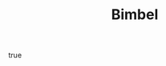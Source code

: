 ---
title: "Bimbel"
list_category: "Bimbel"
body:
  - type: "markdown"
    content: "PI.E menyediakan bimbingan belajar khusus matematika dan sains, dari tingkat SD/MI hingga persiapan PT, baik secara online maupun offline. Pendekatan kami berfokus pada pemahaman konseptual yang mendalam, bukan sekadar hafalan rumus, sejalan dengan gagasan-gagasan utama yang kami usung."
---